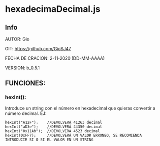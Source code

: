 # hexadecimaDecimal.js
## Info
  AUTOR: Gio
  
  GIT: https://github.com/GioSJ47
  
  FECHA DE CRACION: 2-11-2020 (DD-MM-AAAA)
  
  VERSION: b_0.5.1
  
## FUNCIONES:
### hexInt():
Introduce un string con el número en hexadecimal que quieras convertir a número decimal. EJ:
```
hexInt("A12F");    //DEVOLVERÁ 41263 decimal
hexInt("aD3e");    //DEVOLVERÁ 44350 decimal
hexInt("0x11Ab");  //DEVOLVERÁ 4523 decimal
hexInt(0xFF7);     //DEVOLVERÁ UN VALOR ERRONEO, SE RECOMIENDA INTRODUCIR SI O SI EL VALOR EN UN STRING
```
